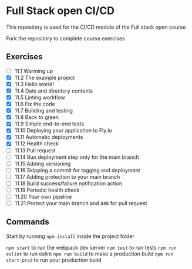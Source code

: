 # Full Stack open CI/CD

This repository is used for the CI/CD module of the Full stack open course

Fork the repository to complete course exercises

## Exercises

- [ ] 11.1 Warming up
- [x] 11.2 The example project
- [x] 11.3 Hello world!
- [x] 11.4 Date and directory contents
- [x] 11.5 Linting workflow
- [x] 11.6 Fix the code
- [x] 11.7 Building and testing
- [x] 11.8 Back to green
- [x] 11.9 Simple end-to-end tests
- [x] 11.10 Deploying your application to Fly.io
- [x] 11.11 Automatic deployments
- [x] 11.12 Health check
- [ ] 11.13 Pull request
- [ ] 11.14 Run deployment step only for the main branch
- [ ] 11.15 Adding versioning
- [ ] 11.16 Skipping a commit for tagging and deployment
- [ ] 11.17 Adding protection to your main branch
- [ ] 11.18 Build success/failure notification action
- [ ] 11.19 Periodic health check
- [ ] 11.20 Your own pipeline
- [ ] 11.21 Protect your main branch and ask for pull request

## Commands

Start by running `npm install` inside the project folder

`npm start` to run the webpack dev server
`npm test` to run tests
`npm run eslint` to run eslint
`npm run build` to make a production build
`npm run start-prod` to run your production build
